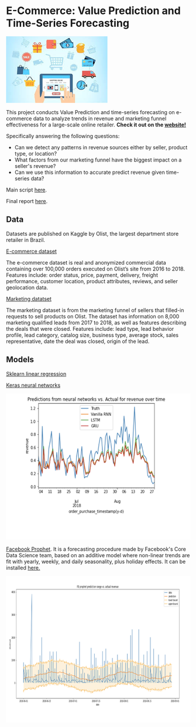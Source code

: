 # E-Commerce: Value Prediction and Time-Series Forecasting
![](https://github.com/francisfjin/e-commerce-forecasting/blob/main/images/ecommerce.jpeg)

This project conducts Value Prediction and time-series forecasting on e-commerce data to analyze trends in revenue and marketing funnel effectiveness for a large-scale online retailer. **Check it out on the [website!](https://francisfjin.github.io/e-commerce-forecasting/)**

Specifically answering the following questions: 
- Can we detect any patterns in revenue sources either by seller, product type, or location? 
- What factors from our marketing funnel have the biggest impact on a seller's revenue? 
- Can we use this information to accurate predict revenue given time-series data? 

Main script [here](https://github.com/francisfjin/e-commerce-forecasting/blob/main/final.ipynb).

Final report [here]( ).

## Data

Datasets are published on Kaggle by Olist, the largest department store retailer in Brazil.

[E-commerce dataset](https://www.kaggle.com/olistbr/brazilian-ecommerce)

The e-commerce dataset is real and anonymized commercial data containing over 100,000 orders executed on Olist’s site from 2016 to 2018. Features include: order status, price, payment, delivery, freight performance, customer location, product attributes, reviews, and seller geolocation data. 

[Marketing datatset](https://www.kaggle.com/olistbr/marketing-funnel-olist)

The marketing dataset is from the marketing funnel of sellers that filled-in requests to sell products on Olist. The dataset has information on 8,000 marketing qualified leads from 2017 to 2018, as well as features describing the deals that were closed. Features include: lead type, lead behavior profile, lead category, catalog size, business type, average stock, sales representative, date the deal was closed, origin of the lead. 

## Models

[Sklearn linear regression](https://scikit-learn.org/stable/modules/generated/sklearn.linear_model.LinearRegression.html)

[Keras neural networks](https://keras.io/)

<img src="https://github.com/francisfjin/e-commerce-forecasting/blob/main/images/neuralnet.png" height="400" width="600">

[Facebook Prophet](https://facebook.github.io/prophet/). It is a forecasting procedure made by Facebook's Core Data Science team, based on an additive model where non-linear trends are fit with yearly, weekly, and daily seasonality, plus holiday effects. It can be installed [here.](https://pypi.org/project/fbprophet/)

<img src="https://github.com/francisfjin/e-commerce-forecasting/blob/main/images/prophet.png" height="400" width="650">




